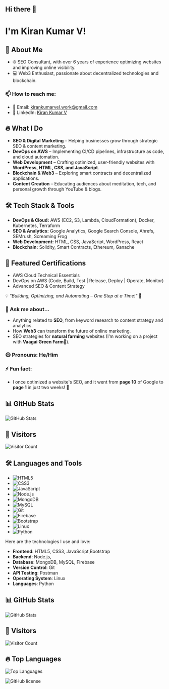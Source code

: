 ## Hi there 👋

# I'm Kiran Kumar V!

## 🚀 About Me
- 🌐 SEO Consultant, with over 6 years of experience optimizing websites and improving online visibility.
- 💻 Web3 Enthusiast, passionate about decentralized technologies and blockchain.


### 📫 How to reach me:
- 📧 Email: [kirankumarvel.work@gmail.com](mailto:kirankumarvel.work@gmail.com)
- 📱 LinkedIn: [Kiran Kumar V](https://www.linkedin.com/in/kirankumarvel/)


## 🔥 What I Do
- **SEO & Digital Marketing** – Helping businesses grow through strategic SEO & content marketing.
- **DevOps on AWS** – Implementing CI/CD pipelines, infrastructure as code, and cloud automation.
- **Web Development** – Crafting optimized, user-friendly websites with **WordPress, HTML, CSS, and JavaScript**.
- **Blockchain & Web3** – Exploring smart contracts and decentralized applications.
- **Content Creation** – Educating audiences about meditation, tech, and personal growth through YouTube & blogs.

## 🛠️ Tech Stack & Tools
- **DevOps & Cloud:** AWS (EC2, S3, Lambda, CloudFormation), Docker, Kubernetes, Terraform
- **SEO & Analytics:** Google Analytics, Google Search Console, Ahrefs, SEMrush, Screaming Frog
- **Web Development:** HTML, CSS, JavaScript, WordPress, React
- **Blockchain:** Solidity, Smart Contracts, Ethereum, Ganache

## 📌 Featured Certifications
- AWS Cloud Technical Essentials
- DevOps on AWS (Code, Build, Test | Release, Deploy | Operate, Monitor)
- Advanced SEO & Content Strategy

💡 *"Building, Optimizing, and Automating – One Step at a Time!"* 🚀

### 💬 Ask me about...
- Anything related to **SEO**, from keyword research to content strategy and analytics.
- How **Web3** can transform the future of online marketing.
- SEO strategies for **natural farming** websites (I’m working on a project with **Vaagai Green Farm**🌱).

### 😄 Pronouns: He/Him

### ⚡ Fun fact:
- I once optimized a website's SEO, and it went from **page 10** of Google to **page 1** in just two weeks! 🚀
  
## 📊 GitHub Stats
![GitHub Stats](https://github-readme-stats.vercel.app/api?username=kirankumarvel&show_icons=true&theme=radical)

## 🌟 Visitors
![Visitor Count](https://komarev.com/ghpvc/?username=kirankumarvel&color=blue)


## 🛠️ Languages and Tools

- ![HTML5](https://img.shields.io/badge/HTML5-5E5C5B?style=flat&logo=html5&logoColor=white)
- ![CSS3](https://img.shields.io/badge/CSS3-1572B6?style=flat&logo=css3&logoColor=white)
- ![JavaScript](https://img.shields.io/badge/JavaScript-F7DF1E?style=flat&logo=javascript&logoColor=black)
- ![Node.js](https://img.shields.io/badge/Node.js-339933?style=flat&logo=node.js&logoColor=white)
- ![MongoDB](https://img.shields.io/badge/MongoDB-47A248?style=flat&logo=mongodb&logoColor=white)
- ![MySQL](https://img.shields.io/badge/MySQL-4479A1?style=flat&logo=mysql&logoColor=white)
- ![Git](https://img.shields.io/badge/Git-F05032?style=flat&logo=git&logoColor=white)
- ![Firebase](https://img.shields.io/badge/Firebase-FFCA28?style=flat&logo=firebase&logoColor=black)
- ![Bootstrap](https://img.shields.io/badge/Bootstrap-563D7C?style=flat&logo=bootstrap&logoColor=white)
- ![Linux](https://img.shields.io/badge/Linux-FCC624?style=flat&logo=linux&logoColor=black)
- ![Python](https://img.shields.io/badge/Python-3776AB?style=flat&logo=python&logoColor=white)


Here are the technologies I use and love:

- **Frontend**: HTML5, CSS3, JavaScript,Bootstrap
- **Backend**: Node.js, 
- **Database**: MongoDB, MySQL, Firebase
- **Version Control**: Git
- **API Testing**: Postman
- **Operating System**: Linux
- **Languages**: Python



## 📊 GitHub Stats

![GitHub Stats](https://github-readme-stats.vercel.app/api?username=Kirankumarvel&show_icons=true&theme=radical)

## 👀 Visitors

![Visitor Count](https://komarev.com/ghpvc/?username=Kirankumarvel&color=blue)

## 🔥 Top Languages

![Top Languages](https://github-readme-stats.vercel.app/api/top-langs/?username=Kirankumarvel&layout=compact&theme=radical)



<!--
**Kirankumarvel/Kirankumarvel** is a ✨ _special_ ✨ repository because its `README.md` (this file) appears on your GitHub profile.

Here are some ideas to get you started:

- 🔭 I’m currently working on ...
- 🌱 I’m currently learning ...
- 👯 I’m looking to collaborate on ...
- 🤔 I’m looking for help with ...
- 💬 Ask me about ...
- 📫 How to reach me: ...
- 😄 Pronouns: ...
- ⚡ Fun fact: ...
-->

![GitHub license](https://img.shields.io/github/license/Kirankumarvel/seo-python-automation)
